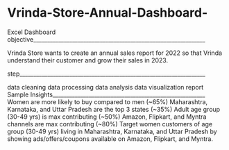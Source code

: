 # Vrinda-Store-Annual-Dashboard-
Excel Dashboard
objective______________________________________________________________

Vrinda Store wants to create an annual sales report for 2022 so 
that Vrinda understand their customer and grow their sales in 2023.

step___________________________________________________________________

data cleaning
data processing
data analysis
data visualization
report 
Sample Insights_______________________________________________________
Women are more likely to buy compared to men (~65%)
Maharashtra, Karnataka, and Uttar Pradesh are the top 3 states (~35%)
Adult age group (30-49 yrs) is max contributing (~50%)
Amazon, Flipkart, and Myntra channels are max contributing (~80%)
Target women customers of age group (30-49 yrs) living in Maharashtra, Karnataka,
and Uttar Pradesh by showing ads/offers/coupons available on Amazon, Flipkart, and Myntra.
